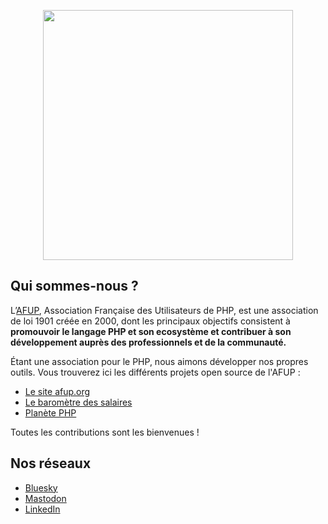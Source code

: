 <p align="center"><a href="https://afup.org" target="_blank"><img src="https://raw.githubusercontent.com/afup/identity/gh-pages/assets/afup/afup-logo-full-color.svg" width="400"></a></p>

## Qui sommes-nous ?

L’[AFUP](https://afup.org), Association Française des Utilisateurs de PHP, est une association de loi 1901 créée en 2000, dont les
principaux objectifs consistent à **promouvoir le langage PHP et son ecosystème et contribuer à son développement auprès
des professionnels et de la communauté.**

Étant une association pour le PHP, nous aimons développer nos propres outils. Vous trouverez ici les différents projets
open source de l'AFUP :

- [Le site afup.org](https://github.com/afup/web)
- [Le baromètre des salaires](https://github.com/afup/barometre)
- [Planète PHP](https://github.com/afup/planete)

Toutes les contributions sont les bienvenues !

## Nos réseaux

- [Bluesky](https://bsky.app/profile/afup.org)
- [Mastodon](https://mastodon.online/@afup)
- [LinkedIn](https://www.linkedin.com/company/afup/)
